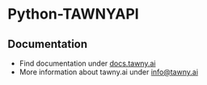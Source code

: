 # Python-TAWNYAPI

## Documentation

- Find documentation under [docs.tawny.ai](https://docs.tawny.ai/api/pythonsdk.html#installation)
- More information about tawny.ai under [info@tawny.ai](mailto:info@tawny.ai)